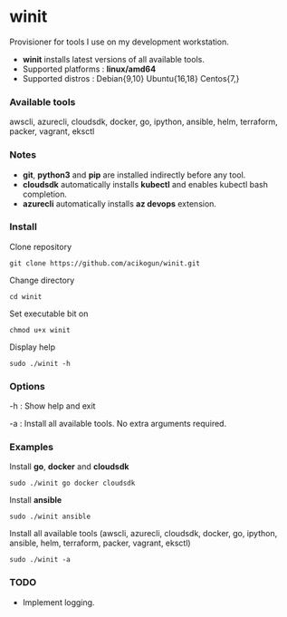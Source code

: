 # winit
Provisioner for tools I use on my development workstation.

- **winit** installs latest versions of all available tools.
- Supported platforms : **linux/amd64**
- Supported distros   : Debian{9,10} Ubuntu{16,18} Centos{7,}

### Available tools
awscli, azurecli, cloudsdk, docker, go, ipython, ansible, helm, terraform, packer, vagrant, eksctl

### Notes
- **git**, **python3** and **pip** are installed indirectly before any tool.
- **cloudsdk** automatically installs **kubectl** and enables kubectl bash completion.
- **azurecli** automatically installs **az devops** extension.

### Install
 Clone repository
```
git clone https://github.com/acikogun/winit.git
```

Change directory
```
cd winit
```

Set executable bit on
```
chmod u+x winit
```

Display help
```
sudo ./winit -h
```

### Options
  -h : Show help and exit

  -a : Install all available tools. No extra arguments required.

### Examples
Install **go**, **docker** and **cloudsdk**
```
sudo ./winit go docker cloudsdk
```

Install **ansible**
```
sudo ./winit ansible
```

Install all available tools
(awscli, azurecli, cloudsdk, docker, go, ipython, ansible, helm, terraform, packer, vagrant, eksctl)
```
sudo ./winit -a
```

### TODO
- Implement logging.
